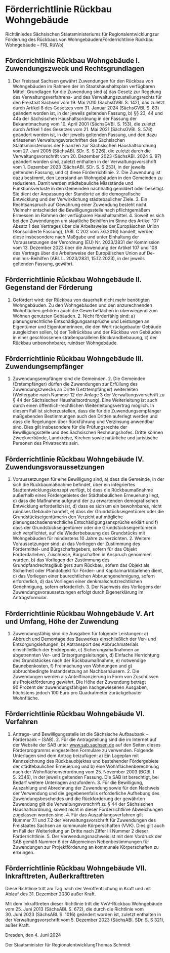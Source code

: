 # Förderrichtlinie Rückbau Wohngebäude

Richtliniedes Sächsischen Staatsministeriums für Regionalentwicklungzur Förderung des Rückbaus von Wohngebäuden(Förderrichtlinie Rückbau Wohngebäude – FRL RüWo)

## Förderrichtlinie Rückbau Wohngebäude I. Zuwendungszweck und Rechtsgrundlagen

1. Der Freistaat Sachsen gewährt Zuwendungen für den Rückbau von Wohngebäuden im Rahmen der im Staatshaushaltsplan verfügbaren Mittel. Grundlagen für die Zuwendung sind a) das Gesetz zur Regelung des Verwaltungsverfahrens- und des Verwaltungszustellungsrechts für den Freistaat Sachsen vom 19. Mai 2010 (SächsGVBl. S. 142), das zuletzt durch Artikel 8 des Gesetzes vom 31. Januar 2024 (SächsGVBl. S. 83) geändert worden ist, in der jeweils geltenden Fassung, b) §§ 23, 44 und 44a der Sächsischen Haushaltsordnung in der Fassung der Bekanntmachung vom 10. April 2001 (SächsGVBl. S. 153), die zuletzt durch Artikel 1 des Gesetzes vom 21. Mai 2021 (SächsGVBl. S. 578) geändert worden ist, in der jeweils geltenden Fassung, und den dazu erlassenen Verwaltungsvorschriften des Sächsischen Staatsministeriums der Finanzen zur Sächsischen Haushaltsordnung vom 27. Juni 2005 (SächsABl. SDr. S. S 226), die zuletzt durch die Verwaltungsvorschrift vom 20. Dezember 2023 (SächsABl. 2024 S. 97) geändert worden sind, zuletzt enthalten in der Verwaltungsvorschrift vom 1. Dezember 2023 (SächsABl. SDr. S. S 253), in der jeweils geltenden Fassung, und c) diese Förderrichtlinie. 2. Die Zuwendung ist dazu bestimmt, den Leerstand an Wohngebäuden in den Gemeinden zu reduzieren. Damit werden städtebauliche Missstände und Funktionsverluste in den Gemeinden nachhaltig gemildert oder beseitigt. Sie dient der Anpassung der Standorte an die demografische Entwicklung und der Verwirklichung städtebaulicher Ziele. 3. Ein Rechtsanspruch auf Gewährung einer Zuwendung besteht nicht. Vielmehr entscheidet die Bewilligungsstelle nach pflichtgemäßem Ermessen im Rahmen der verfügbaren Haushaltsmittel. 4. Soweit es sich bei den Zuwendungen um staatliche Beihilfen im Sinne des Artikel 107 Absatz 1 des Vertrages über die Arbeitsweise der Europäischen Union (Konsolidierte Fassung), (ABl. C 202 vom 7.6.2016) handelt, werden diese insbesondere nach Maßgabe und unter Einhaltung der Voraussetzungen der Verordnung (EU) Nr. 2023/2831 der Kommission vom 13. Dezember 2023 über die Anwendung der Artikel 107 und 108 des Vertrags über die Arbeitsweise der Europäischen Union auf De-minimis-Beihilfen (ABl. L. 2023/2831, 15.12.2023), in der jeweils geltenden Fassung, gewährt. 
## Förderrichtlinie Rückbau Wohngebäude II. Gegenstand der Förderung

1. Gefördert wird: der Rückbau von dauerhaft nicht mehr benötigten Wohngebäuden. Zu den Wohngebäuden und den anzurechnenden Wohnflächen gehören auch die Gewerbeflächen in überwiegend zum Wohnen genutzten Gebäuden. 2. Nicht förderfähig sind: a) planungsrechtliche Entschädigungsansprüche und Leistungen an Eigentümer und Eigentümerinnen, die den Wert rückgebauter Gebäude ausgleichen sollen, b) der Teilrückbau und der Rückbau von Gebäuden in einer geschlossenen straßenparallelen Blockrandbebauung, c) der Rückbau unbewohnbarer, ruinöser Wohngebäude. 
## Förderrichtlinie Rückbau Wohngebäude III. Zuwendungsempfänger

1. Zuwendungsempfänger sind die Gemeinden. 2. Die Gemeinden (Erstempfänger) dürfen die Zuwendungen zur Erfüllung des Zuwendungszwecks an Dritte (Letztempfänger) weiterleiten (Weitergabe nach Nummer 12 der Anlage 3 der Verwaltungsvorschrift zu § 44 der Sächsischen Haushaltsordnung). Eine Weiterleitung ist auch durch einen öffentlich-rechtlichen Weiterleitungsvertrag möglich. In diesem Fall ist sicherzustellen, dass die für die Zuwendungsempfänger maßgebenden Bestimmungen auch den Dritten auferlegt werden und dass die Regelungen über Rückführung und Verzinsung anwendbar sind. Dies gilt insbesondere für die Prüfungsrechte der Bewilligungsstelle und des Sächsischen Rechnungshofes. Dritte können Zweckverbände, Landkreise, Kirchen sowie natürliche und juristische Personen des Privatrechts sein. 
## Förderrichtlinie Rückbau Wohngebäude IV. Zuwendungsvoraussetzungen

1. Voraussetzungen für eine Bewilligung sind, a) dass die Gemeinde, in der sich die Rückbaumaßnahme befindet, über ein integriertes Stadtentwicklungskonzept verfügt, b) dass die Rückbaumaßnahme außerhalb eines Fördergebietes der Städtebaulichen Erneuerung liegt, c) dass die Maßnahme aufgrund der zu erwartenden demografischen Entwicklung erforderlich ist, d) dass es sich um ein bewohnbares, nicht ruinöses Gebäude handelt, e) dass der Grundstückseigentümer oder die Grundstückseigentümerin den Verzicht auf mögliche planungsschadensrechtliche Entschädigungsansprüche erklärt und f) dass der Grundstückseigentümer oder die Grundstückseigentümerin sich verpflichtet, auf die Wiederbebauung des Grundstücks mit Wohngebäuden für mindestens 10 Jahre zu verzichten. 2. Weitere Voraussetzungen sind: a) das Vorliegen der Zustimmung des Fördermittel- und Bürgschaftsgebers, sofern für das Objekt Förderdarlehen, Zuschüsse, Bürgschaften in Anspruch genommen wurden, b) das Vorliegen der Zustimmung des Grundpfandrechtsgläubigers zum Rückbau, sofern das Objekt als Sicherheit oder Pfandobjekt für Förder- und Kapitalmarktdarlehen dient, c) das Vorliegen einer baurechtlichen Abbruchgenehmigung, sofern erforderlich, d) das Vorliegen einer denkmalschutzrechtlichen Genehmigung, sofern erforderlich. 3. Der Nachweis des Vorliegens der Zuwendungsvoraussetzungen erfolgt durch Eigenerklärung im Antragsformular. 
## Förderrichtlinie Rückbau Wohngebäude V. Art und Umfang, Höhe der Zuwendung

1. Zuwendungsfähig sind die Ausgaben für folgende Leistungen: a) Abbruch und Demontage des Bauwerkes einschließlich der Ver- und Entsorgungsleitungen, b) Abtransport des Abbruchmaterials einschließlich der Enddeponie, c) Sicherungsmaßnahmen an abgetrennten Ver- und Entsorgungsleitungen, d) Einfache Herrichtung des Grundstückes nach der Rückbaumaßnahme, e) notwendige Baunebenkosten, f) Freimachung von Wohnungen und g) abbruchbedingte Instandsetzung an Nachbarhäusern. 2. Die Zuwendungen werden als Anteilfinanzierung in Form von Zuschüssen als Projektförderung gewährt. Die Höhe der Zuwendung beträgt 90 Prozent der zuwendungsfähigen nachgewiesenen Ausgaben, höchstens jedoch 100 Euro pro Quadratmeter zurückgebauter Wohnfläche. 
## Förderrichtlinie Rückbau Wohngebäude VI. Verfahren

1. Antrags- und Bewilligungsstelle ist die Sächsische Aufbaubank – Förderbank – (SAB). 2. Für die Antragstellung sind die im Internet auf der Website der SAB unter www.sab.sachsen.de auf den Seiten dieses Förderprogramms eingestellten Formulare zu verwenden. Folgende Unterlagen sind dem Antrag beizufügen: a) Ein Lageplan mit Kennzeichnung des Rückbauobjektes und bestehender Fördergebiete der städtebaulichen Erneuerung und b) eine Wohnflächenberechnung nach der Wohnflächenverordnung vom 25. November 2003 (BGBl. I S. 2346), in der jeweils geltenden Fassung. Die SAB ist berechtigt, bei Bedarf weitere Unterlagen anzufordern. 3. Für die Bewilligung, Auszahlung und Abrechnung der Zuwendung sowie für den Nachweis der Verwendung und die gegebenenfalls erforderliche Aufhebung des Zuwendungsbescheides und die Rückforderung der gewährten Zuwendung gilt die Verwaltungsvorschrift zu § 44 der Sächsischen Haushaltsordnung, soweit nicht in dieser Förderrichtlinie Abweichungen zugelassen worden sind. 4. Für das Auszahlungsverfahren gilt Nummer 7.1 und 7.2 der Verwaltungsvorschrift für Zuwendungen des Freistaates Sachsen an kommunale Körperschaften (VVK). Dies gilt auch im Fall der Weiterleitung an Dritte nach Ziffer III Nummer 2 dieser Förderrichtlinie. 5. Der Verwendungsnachweis ist mit dem Vordruck der SAB gemäß Nummer 6 der Allgemeinen Nebenbestimmungen für Zuwendungen zur Projektförderung an kommunale Körperschaften zu erbringen. 
## Förderrichtlinie Rückbau Wohngebäude VII. Inkrafttreten, Außerkrafttreten

Diese Richtlinie tritt am Tag nach der Veröffentlichung in Kraft und mit Ablauf des 31. Dezember 2030 außer Kraft.

Mit dem Inkrafttreten dieser Richtlinie tritt die VwV-Rückbau Wohngebäude vom 25. Juni 2013 (SächsABl. S. 672), die durch die Richtlinie vom 30. Juni 2023 (SächsABl. S. 1016) geändert worden ist, zuletzt enthalten in der Verwaltungsvorschrift vom 5. Dezember 2023 (SächsABl. SDr. S. S 321), außer Kraft.

Dresden, den 4. Juni 2024

Der Staatsminister für RegionalentwicklungThomas Schmidt

